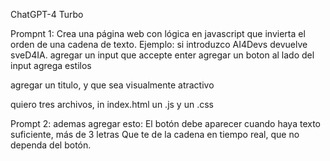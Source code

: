 ChatGPT-4 Turbo

Prompnt 1:
Crea una página web con lógica en javascript que invierta el orden de una cadena de texto.
Ejemplo: si introduzco AI4Devs devuelve sveD4IA.
agregar un input que accepte enter
agregar un boton al lado del input
agrega estilos

agregar un titulo, y que sea visualmente atractivo

quiero tres archivos, in index.html
un .js y un .css

Prompt 2:
ademas agregar esto:
El botón debe aparecer cuando haya texto suficiente, más de 3 letras
Que te de la cadena en tiempo real, que no dependa del botón.
